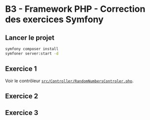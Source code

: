 # B3 - Framework PHP - Correction des exercices Symfony

## Lancer le projet

~~~bash
symfony composer install
symfoner server:start -d
~~~

## Exercice 1

Voir le contrôleur [`src/Controller/RandomNumbersControler.php`](./src/Controller/RandomNumbersController.php).

## Exercice 2

## Exercice 3